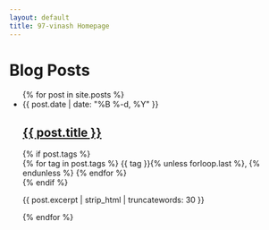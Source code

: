 ```yaml
---
layout: default
title: 97-vinash Homepage
---
```


<h1>Blog Posts</h1>
<ul class="posts-list">
  {% for post in site.posts %}
  <li class="post-item">
    <div class="post-date">{{ post.date | date: "%B %-d, %Y" }}</div>
    <h2 class="post-title"><a href="{{ post.url | relative_url }}">{{ post.title }}</a></h2>
    {% if post.tags %}
    <div class="post-tags">
      {% for tag in post.tags %}
        <span class="tag">{{ tag }}</span>{% unless forloop.last %}, {% endunless %}
      {% endfor %}
    </div>
    {% endif %}
    <p class="post-excerpt">{{ post.excerpt | strip_html | truncatewords: 30 }}</p>
  </li>
  {% endfor %}
</ul>

